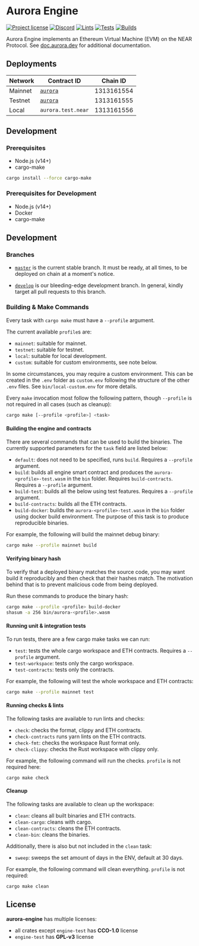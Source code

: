 # Aurora Engine

[![Project license](https://img.shields.io/badge/License-Public%20Domain-blue.svg)](https://creativecommons.org/publicdomain/zero/1.0/)
[![Discord](https://img.shields.io/discord/490367152054992913?label=Discord)](https://discord.gg/jNjHYUF8vw)
[![Lints](https://github.com/aurora-is-near/aurora-engine/actions/workflows/lints.yml/badge.svg)](https://github.com/aurora-is-near/aurora-engine/actions/workflows/lints.yml)
[![Tests](https://github.com/aurora-is-near/aurora-engine/actions/workflows/tests.yml/badge.svg)](https://github.com/aurora-is-near/aurora-engine/actions/workflows/tests.yml)
[![Builds](https://github.com/aurora-is-near/aurora-engine/actions/workflows/builds.yml/badge.svg)](https://github.com/aurora-is-near/aurora-engine/actions/workflows/builds.yml)

Aurora Engine implements an Ethereum Virtual Machine (EVM) on the NEAR Protocol.
See [doc.aurora.dev](https://doc.aurora.dev/develop/compat/evm) for additional
documentation.

## Deployments

| Network | Contract ID         | Chain ID   |
|---------|---------------------|------------|
| Mainnet | [`aurora`][Mainnet] | 1313161554 |
| Testnet | [`aurora`][Testnet] | 1313161555 |
| Local   | `aurora.test.near`  | 1313161556 |

[Mainnet]: https://explorer.near.org/accounts/aurora
[Testnet]: https://explorer.testnet.near.org/accounts/aurora

## Development

### Prerequisites

- Node.js (v14+)
- cargo-make

```sh
cargo install --force cargo-make
```

### Prerequisites for Development

- Node.js (v14+)
- Docker
- cargo-make

## Development

### Branches

- [`master`] is the current stable branch.
  It must be ready, at all times, to be deployed on chain at a moment's notice.

- [`develop`] is our bleeding-edge development branch.
  In general, kindly target all pull requests to this branch.

### Building & Make Commands

Every task with `cargo make` must have a `--profile` argument.

The current available `profile`s are:
- `mainnet`: suitable for mainnet.
- `testnet`: suitable for testnet.
- `local`: suitable for local development.
- `custom`: suitable for custom environments, see note below.

In some circumstances, you may require a custom environment. This can
be created in the `.env` folder as `custom.env` following the structure of the
other `.env` files. See `bin/local-custom.env` for more details.

Every `make` invocation most follow the following pattern, though `--profile` is
not required in all cases (such as cleanup):

```sh
cargo make [--profile <profile>] <task>
```

#### Building the engine and contracts

There are several commands that can be used to build the binaries. The currently supported parameters
for the `task` field are listed below:

- `default`: does not need to be specified, runs `build`. Requires a `--profile`
  argument.
- `build`: builds all engine smart contract and produces the
  `aurora-<profile>-test.wasm` in the `bin` folder. Requires `build-contracts`. 
  Requires a `--profile` argument.
- `build-test`: builds all the below using test features. Requires a `--profile`
  argument.
- `build-contracts`: builds all the ETH contracts.
- `build-docker`: builds the `aurora-<profile>-test.wasm` in the `bin` folder using docker build environment. The purpose of this task is to produce reproducible binaries.

For example, the following will build the mainnet debug binary:
```sh
cargo make --profile mainnet build
```

#### Verifying binary hash

To verify that a deployed binary matches the source code, you may want build it reproducibly and then check that their hashes match. The motivation behind that is to prevent malicious code from being deployed.

Run these commands to produce the binary hash:
```sh
cargo make --profile <profile> build-docker
shasum -a 256 bin/aurora-<profile>.wasm
```

#### Running unit & integration tests

To run tests, there are a few cargo make tasks we can run:
- `test`: tests the whole cargo workspace and ETH contracts. Requires a 
  `--profile` argument.
- `test-workspace`: tests only the cargo workspace.
- `test-contracts`: tests only the contracts.

For example, the following will test the whole workspace and ETH contracts:
```sh
cargo make --profile mainnet test 
```

#### Running checks & lints

The following tasks are available to run lints and checks:

- `check`: checks the format, clippy and ETH contracts.
- `check-contracts` runs yarn lints on the ETH contracts.
- `check-fmt`: checks the workspace Rust format only.
- `check-clippy`: checks the Rust workspace with clippy only.

For example, the following command will run the checks. `profile` is not required
here:
```
cargo make check
```

#### Cleanup

The following tasks are available to clean up the workspace:

- `clean`: cleans all built binaries and ETH contracts.
- `clean-cargo`: cleans with cargo.
- `clean-contracts`: cleans the ETH contracts.
- `clean-bin`: cleans the binaries.

Additionally, there is also but not included in the `clean` task:

- `sweep`: sweeps the set amount of days in the ENV, default at 30 days.

For example, the following command will clean everything. `profile` is not 
required:
```
cargo make clean
```

[`master`]:  https://github.com/aurora-is-near/aurora-engine/commits/master
[`develop`]: https://github.com/aurora-is-near/aurora-engine/commits/develop

## License
**aurora-engine** has multiple licenses:
* all crates except `engine-test` has **CCO-1.0** license
* `engine-test` has **GPL-v3** license
